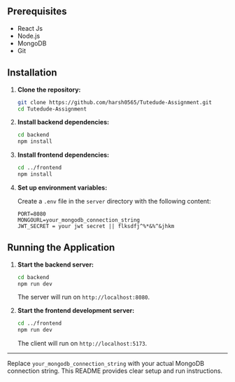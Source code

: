 
## Prerequisites
- React Js
- Node.js
- MongoDB
- Git

## Installation

1. **Clone the repository:**

   ```sh
   git clone https://github.com/harsh0565/Tutedude-Assignment.git
   cd Tutedude-Assignment
   ```

2. **Install backend dependencies:**

   ```sh
   cd backend
   npm install
   ```

3. **Install frontend dependencies:**

   ```sh
   cd ../frontend
   npm install
   ```

4. **Set up environment variables:**

   Create a `.env` file in the `server` directory with the following content:

   ```env
   PORT=8080
   MONGOURL=your_mongodb_connection_string
   JWT_SECRET = your jwt secret || flksdfj^%*&%^&jhkm
   ```

## Running the Application

1. **Start the backend server:**

   ```sh
   cd backend
   npm run dev
   ```

   The server will run on `http://localhost:8080`.

2. **Start the frontend development server:**

   ```sh
   cd ../frontend
   npm run dev
   ```

   The client will run on `http://localhost:5173`.

---

Replace `your_mongodb_connection_string` with your actual MongoDB connection string. This README provides clear setup and run instructions. 

